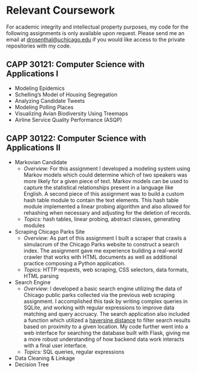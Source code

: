 # Relevant Coursework
For academic integrity and intellectual property purposes, my code for the following assignments is only available upon request. Please send me an email at drosenthal@uchicago.edu if you would like access to the private repositories with my code.

## CAPP 30121: Computer Science with Applications I
- Modeling Epidemics
- Schelling’s Model of Housing Segregation
- Analyzing Candidate Tweets
- Modeling Polling Places
- Visualizing Avian Biodiversity Using Treemaps
- Airline Service Quality Performance (ASQP)

## CAPP 30122: Computer Science with Applications II
- Markovian Candidate
  - _Overview:_ For this assignment I developed a modeling system using Markov models which could determine which of two speakers was more likely for a given piece of text. Markov models can be used to capture the statistical relationships present in a language like English. A second piece of this assignment was to build a custom hash table module to contain the text elements. This hash table module implemented a linear probing algorithm and also allowed for rehashing when necessary and adjusting for the deletion of records.  
  - _Topics:_ hash tables, linear probing, abstract classes, generating modules
- Scraping Chicago Parks Site
  - _Overview:_ As part of this assignment I built a scraper that crawls a simulacrum of the Chicago Parks website to construct a search index. The assignment gave me experience building a real-world crawler that works with HTML documents as well as additional practice composing a Python application.
  - _Topics:_ HTTP requests, web scraping, CSS selectors, data formats, HTML parsing 
- Search Engine
  - _Overview:_ I developed a basic search engine utilizing the data of Chicago public parks collected via the previous web scraping assignment. I accomplished this task by writing complex queries in SQLite, and working with regular expressions to improve data matching and query accruacy. The search application also included a function which utilized a [haversine distance](https://en.wikipedia.org/wiki/Haversine_formula) to filter search results based on proximity to a given location. My code further went into a web interface for searching the database built with Flask, giving me a more robust understanding of how backend data work interacts with a final user interface. 
  - _Topics:_ SQL queries, regular expressions
- Data Cleaning & Linkage
- Decision Tree

